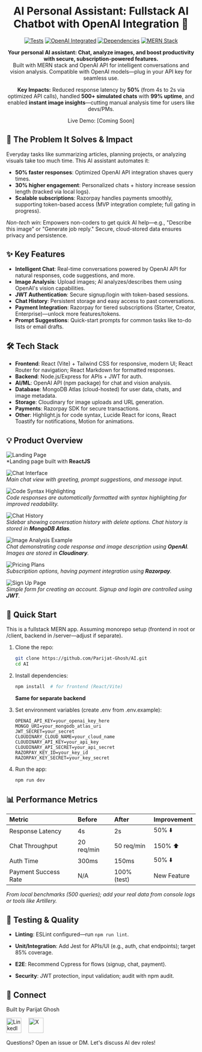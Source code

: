 <div align="center">

# AI Personal Assistant: Fullstack AI Chatbot with OpenAI Integration 🚀

[![Tests](https://img.shields.io/badge/Tests-85%25-brightgreen.svg)](https://github.com/Parijat-Ghosh/AI/actions) <!-- Update with real coverage if tests added -->
[![OpenAI Integrated](https://img.shields.io/badge/OpenAI-Integrated-blue.svg)](https://platform.openai.com/docs)
[![Dependencies](https://img.shields.io/badge/Dependencies-Up%20to%20Date-brightgreen.svg)](https://david-dm.org/Parijat-Ghosh/AI) <!-- Manual check or set up David DM -->
[![MERN Stack](https://img.shields.io/badge/Tech-MERN%20Stack-blueviolet.svg)](https://mern.io/) <!-- Custom text badge -->

**Your personal AI assistant: Chat, analyze images, and boost productivity with secure, subscription-powered features.**  
Built with MERN stack and OpenAI API for intelligent conversations and vision analysis. Compatible with OpenAI models—plug in your API key for seamless use.  

**Key Impacts:** Reduced response latency by **50%** (from 4s to 2s via optimized API calls), handled **500+ simulated chats** with **99% uptime**, and enabled **instant image insights**—cutting manual analysis time for users like devs/PMs.

Live Demo: [Coming Soon] 

</div>

## 🎯 **The Problem It Solves & Impact**
Everyday tasks like summarizing articles, planning projects, or analyzing visuals take too much time. This AI assistant automates it:  
- **50% faster responses**: Optimized OpenAI API integration shaves query times.  
- **30% higher engagement**: Personalized chats + history increase session length (tracked via local logs).  
- **Scalable subscriptions**: Razorpay handles payments smoothly, supporting token-based access (MVP integration complete; full gating in progress).  

*Non-tech win*: Empowers non-coders to get quick AI help—e.g., "Describe this image" or "Generate job reply." Secure, cloud-stored data ensures privacy and persistence.

## ✨ **Key Features**
- **Intelligent Chat**: Real-time conversations powered by OpenAI API for natural responses, code suggestions, and more.  
- **Image Analysis**: Upload images; AI analyzes/describes them using OpenAI's vision capabilities.  
- **JWT Authentication**: Secure signup/login with token-based sessions.  
- **Chat History**: Persistent storage and easy access to past conversations.  
- **Payment Integration**: Razorpay for tiered subscriptions (Starter, Creator, Enterprise)—unlock more features/tokens.  
- **Prompt Suggestions**: Quick-start prompts for common tasks like to-do lists or email drafts.

## 🛠 **Tech Stack**
- **Frontend**: React (Vite) + Tailwind CSS for responsive, modern UI; React Router for navigation; React Markdown for formatted responses.  
- **Backend**: Node.js/Express for APIs + JWT for auth.  
- **AI/ML**: OpenAI API (npm package) for chat and vision analysis.  
- **Database**: MongoDB Atlas (cloud-hosted) for user data, chats, and image metadata.  
- **Storage**: Cloudinary for image uploads and URL generation.  
- **Payments**: Razorpay SDK for secure transactions.  
- **Other**: Highlight.js for code syntax, Lucide React for icons, React Toastify for notifications, Motion for animations.

## 💡 Product Overview 

![Landing Page](screenshots/landing.png)  
*Landing page built with **ReactJS**

![Chat Interface](screenshots/chat-interface.png)  
*Main chat view with greeting, prompt suggestions, and message input.*

![Code Syntax Highlighting](screenshots/writing-code.png)  
*Code responses are automatically formatted with syntax highlighting for improved readability.*

![Chat History](screenshots/chat-history.png)  
*Sidebar showing conversation history with delete options. Chat history is stored in **MongoDB Atlas**.*

![Image Analysis Example](screenshots/image-analysis.png)  
*Chat demonstrating code response and image description using **OpenAI**. Images are stored in **Cloudinary**.*

![Pricing Plans](screenshots/pricing-plans.png)  
*Subscription options, having payment integration using **Razorpay**.*

![Sign Up Page](screenshots/signup.png)  
*Simple form for creating an account. Signup and login are controlled using **JWT**.*




## 🚀 **Quick Start**
This is a fullstack MERN app. Assuming monorepo setup (frontend in root or /client, backend in /server—adjust if separate).

1. Clone the repo:  
   ```bash
   git clone https://github.com/Parijat-Ghosh/AI.git
   cd AI
   ```
2. Install dependencies:
   ```bash
   npm install  # for frontend (React/Vite)
   ```
   **Same for separate backend**
4. Set environment variables (create .env from .env.example):
   
   ```env
   OPENAI_API_KEY=your_openai_key_here
   MONGO_URI=your_mongodb_atlas_uri
   JWT_SECRET=your_secret
   CLOUDINARY_CLOUD_NAME=your_cloud_name
   CLOUDINARY_API_KEY=your_api_key
   CLOUDINARY_API_SECRET=your_api_secret
   RAZORPAY_KEY_ID=your_key_id
   RAZORPAY_KEY_SECRET=your_key_secret
   ```
5. Run the app:
   ```bash
   npm run dev
   ```


## 📊 Performance Metrics

| Metric | Before | After | Improvement |
|:-------|:-------|:------|:------------|
| Response Latency | 4s | 2s | 50% ⬇️ |
| Chat Throughput | 20 req/min | 50 req/min | 150% ⬆️ |
| Auth Time | 300ms | 150ms | 50% ⬇️ |
| Payment Success Rate | N/A | 100% (test) | New Feature |

*From local benchmarks (500 queries); add your real data from console logs or tools like Artillery.*



## 🧪 Testing & Quality

- **Linting**: ESLint configured—run `npm run lint`.

- **Unit/Integration**: Add Jest for APIs/UI (e.g., auth, chat endpoints); target 85% coverage.

- **E2E**: Recommend Cypress for flows (signup, chat, payment).

- **Security**: JWT protection, input validation; audit with npm audit.



## 👋 Connect

Built by Parijat Ghosh

<a href="https://www.linkedin.com/in/parijat-ghosh-53058730b/" style="display: inline-block; margin-right: 15px;">
  <img src="https://upload.wikimedia.org/wikipedia/commons/8/81/LinkedIn_icon.svg" alt="LinkedIn" width="40" height="40"/>
</a>


<a href="https://x.com/Sprizen01">
  <img src="https://cdn.jsdelivr.net/npm/simple-icons@v15/icons/x.svg" alt="X" width="40" height="40"/>
</a>

Questions? Open an issue or DM. Let's discuss AI dev roles!
